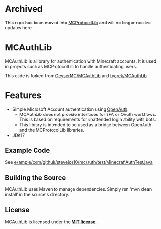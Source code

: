 # Archived

This repo has been moved into [MCProtocolLib](https://github.com/rfresh2/MCProtocolLib) and will no longer receive updates here

# MCAuthLib
MCAuthLib is a library for authentication with Minecraft accounts. It is used in projects such as MCProtocolLib to handle authenticating users.

This code is forked from [GeyserMC/MCAuthLib](https://github.com/GeyserMC/MCAuthLib) and [tycrek/MCAuthLib](https://github.com/tycrek/MCAuthLib)

# Features

* Simple Microsoft Account authentication using [OpenAuth](https://github.com/Litarvan/OpenAuth).
  * MCAuthLib does not provide interfaces for 2FA or OAuth workflows. This is based on requirements for unattended login ability with bots.
  * This library is intended to be used as a bridge between OpenAuth and the MCProtocolLib libraries.
* JDK17

## Example Code
See [example/com/github/steveice10/mc/auth/test/MinecraftAuthTest.java](https://github.com/Steveice10/MCAuthLib/blob/master/example/com/github/steveice10/mc/auth/test/MinecraftAuthTest.java)

## Building the Source
MCAuthLib uses Maven to manage dependencies. Simply run 'mvn clean install' in the source's directory.

## License
MCAuthLib is licensed under the **[MIT license](http://www.opensource.org/licenses/mit-license.html)**.

